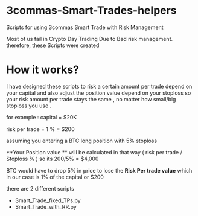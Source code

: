 # 3commas-Smart-Trades-helpers
Scripts for using 3commas Smart Trade with Risk Management

Most of us fail in Crypto Day Trading Due to Bad risk management. 
therefore, these Scripts were created

# How it works?
I have designed these scripts to risk a certain amount per trade depend on your capital and also adjust the position value depend on your stoploss 
so your risk amount per trade stays the same , no matter how small/big stoploss you use .

for example :
capital = $20K

risk per trade = 1 % = $200

assuming you entering a BTC long position with 5% stoploss 

**Your Position value ** will be calculated in that way ( risk per trade / Stoploss % ) so its 200/5% = $4,000


BTC would have to drop 5% in price to lose the **Risk Per trade value** which in our case is 1% of the capital or $200



there are 2 different scripts 
* Smart_Trade_fixed_TPs.py
* Smart_Trade_with_RR.py
